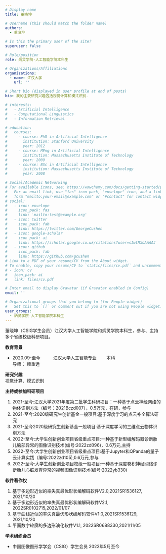 ```yaml
---
# Display name
title: 董晓坤

# Username (this should match the folder name)
authors:
  - 董晓坤

# Is this the primary user of the site?
superuser: false

# Role/position
role: 炳灵学院-人工智能学院本科生

# Organizations/Affiliations
organizations:
  - name: 江汉大学
    url: ''

# Short bio (displayed in user profile at end of posts)
bio: 我的主要研究兴趣包括视觉计算和模式识别.

# interests:
#   - Artificial Intelligence
#   - Computational Linguistics
#   - Information Retrieval

# education:
#   courses:
#     - course: PhD in Artificial Intelligence
#       institution: Stanford University
#       year: 2012
#     - course: MEng in Artificial Intelligence
#       institution: Massachusetts Institute of Technology
#       year: 2009
#     - course: BSc in Artificial Intelligence
#       institution: Massachusetts Institute of Technology
#       year: 2008

# Social/Academic Networking
# For available icons, see: https://wowchemy.com/docs/getting-started/page-builder/#icons
#   For an email link, use "fas" icon pack, "envelope" icon, and a link in the
#   form "mailto:your-email@example.com" or "#contact" for contact widget.
# social:
#   - icon: envelope
#     icon_pack: fas
#     link: 'mailto:test@example.org'
#   - icon: twitter
#     icon_pack: fab
#     link: https://twitter.com/GeorgeCushen
#   - icon: google-scholar
#     icon_pack: ai
#     link: https://scholar.google.co.uk/citations?user=sIwtMXoAAAAJ
#   - icon: github
#     icon_pack: fab
#     link: https://github.com/gcushen
# Link to a PDF of your resume/CV from the About widget.
# To enable, copy your resume/CV to `static/files/cv.pdf` and uncomment the lines below.
# - icon: cv
#   icon_pack: ai
#   link: files/cv.pdf

# Enter email to display Gravatar (if Gravatar enabled in Config)
email: ''

# Organizational groups that you belong to (for People widget)
#   Set this to `[]` or comment out if you are not using People widget.
user_groups:
  - 炳灵学院-人工智能学院本科生
---
```


董晓坤（CSIG学生会员）江汉大学人工智能学院和炳灵学院本科生，参与、主持多个省级校级科研项目。

**教育背景**
 - 2020.09-至今　　　江汉大学人工智能专业　　  本科
<br>                    导师： 赖重远  
                    
**研究兴趣**
 <br> 视觉计算、模式识别  

**主持或参加科研项目**

 1. 2021-至今:江汉大学2021年度第二批学生科研项目：一种基于点云神经网络的物体识别方法（编号：2021Bczd007），0.5万元，在研，参与
 2. 2021-至今:2020级研究生创新基金一般项目:基于深度学习的点云补全算法研究
 3. 2021-至今2020级研究生创新基金一般项目:基于深度学习的三维点云物体识别方法
 4. 2022-至今:大学生创新创业项目省级重点项目:一种基于新型编解码器诊断胎儿脑部异常的图像识别技术(编号:2022zd096)，0.6万元,主持
 5. 2022-至今:大学生创新创业项目省级重点项目:基于Jupyter和QPanda的量子云计算实践（编号:2022zd105),0.6万元,参与
 6. 2022-至今:大学生创新创业项目校级一般项目:一种基于深度卷积神经网络诊断胎儿心脏发育异常的视频图像识别技术(编号:2022yb330)


**软件著作权**

 1. 基于多边形近似的率失真最优形状编解码软件V2.0,2021SR1536127, 2021/10/20
 2. 基于多边形近似的率失真最优形状编解码软件V2.1, 2022SR0102715,2022/01/07
 3. 基于曲线近似的率失真最优形状编解码软件V1.0,2021SR1536129, 2021/10/20
 4. 平面数字轮廓的多边形演化软件V1.1, 2022SR0688330,2021/11/05


**学术组织会员**
 - 中国图像图形学学会（CSIG）学生会员 2022年5月至今
